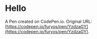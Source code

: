 # Hello

A Pen created on CodePen.io. Original URL: [https://codepen.io/furyos/pen/YzdzaGY](https://codepen.io/furyos/pen/YzdzaGY).

